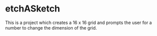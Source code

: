 # etchASketch
This is a project which creates a 16 x 16 grid and prompts the user for a number to change the dimension of the grid. 
